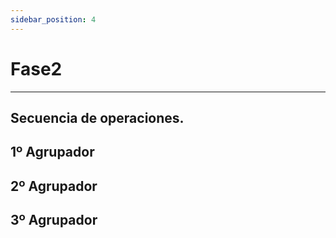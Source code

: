 ```yaml
---
sidebar_position: 4
---
```


# Fase2
---
 
## Secuencia de operaciones.

## 1º Agrupador
## 2º Agrupador
## 3º Agrupador